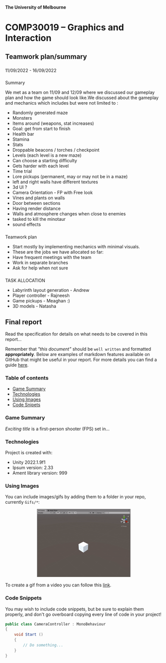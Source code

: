 

**The University of Melbourne**
# COMP30019 – Graphics and Interaction

## Teamwork plan/summary

<!-- [[StartTeamworkPlan]] PLEASE LEAVE THIS LINE UNTOUCHED -->

<!-- Fill this section by Milestone 1 (see specification for details) -->

###
11/09/2022 - 16/09/2022
###
Summary

We met as a team on 11/09 and 12/09  where we discussed our gameplay plan and how the game should look like.We discussed about the gameplay and mechanics which includes but were not limited to :

* Randomly generated maze
* Monsters 
* Items around (weapons, stat increases)   
* Goal: get from start to finish
* Health bar
* Stamina
* Stats 
* Droppable beacons / torches / checkpoint
* Levels (each level is a new maze)
* Can choose a starting difficulty
* Gets harder with each level
* Time trial
* Lore pickups (permanent, may or may not be in a maze)
* left and right walls have different textures 
* 3d UI ?
* Camera Orientation - FP with Free look 
* Vines and plants on walls
* Door between sections
* Having render distance 
* Walls and atmosphere changes when close to enemies 
* tasked to kill the  minotaur
* sound effects

###
Teamwork plan 

* Start mostly by implementing mechanics with minimal visuals.
* These are the jobs we have allocated so far:
* Have frequent meetings with the team 
* Work in separate branches
* Ask for help when not sure
###
TASK ALLOCATION 
* Labyrinth layout generation - Andrew
* Player controller - Rajneesh 
* Game pickups - Meaghan :)
* 3D models - Natasha


<!-- [[EndTeamworkPlan]] PLEASE LEAVE THIS LINE UNTOUCHED -->

## Final report

Read the specification for details on what needs to be covered in this report... 

Remember that _"this document"_ should be `well written` and formatted **appropriately**. 
Below are examples of markdown features available on GitHub that might be useful in your report. 
For more details you can find a guide [here](https://docs.github.com/en/github/writing-on-github).

### Table of contents
* [Game Summary](#game-summary)
* [Technologies](#technologies)
* [Using Images](#using-images)
* [Code Snipets](#code-snippets)

### Game Summary
_Exciting title_ is a first-person shooter (FPS) set in...

### Technologies
Project is created with:
* Unity 2022.1.9f1 
* Ipsum version: 2.33
* Ament library version: 999

### Using Images

You can include images/gifs by adding them to a folder in your repo, currently `Gifs/*`:

<p align="center">
  <img src="Gifs/sample.gif" width="300">
</p>

To create a gif from a video you can follow this [link](https://ezgif.com/video-to-gif/ezgif-6-55f4b3b086d4.mov).

### Code Snippets 

You may wish to include code snippets, but be sure to explain them properly, and don't go overboard copying
every line of code in your project!

```c#
public class CameraController : MonoBehaviour
{
    void Start ()
    {
        // Do something...
    }
}
```

